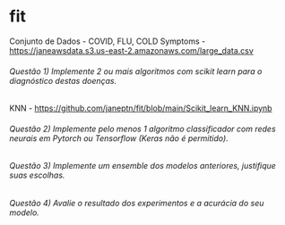 # fit

Conjunto de Dados - COVID, FLU, COLD Symptoms - https://janeawsdata.s3.us-east-2.amazonaws.com/large_data.csv

######  Questão 1) Implemente 2 ou mais algoritmos com scikit learn para o diagnóstico destas doenças. 

KNN - https://github.com/janeptn/fit/blob/main/Scikit_learn_KNN.ipynb

######  Questão 2) Implemente pelo menos 1 algoritmo classificador com redes neurais em Pytorch ou Tensorflow (Keras não é permitido).

######  Questão 3) Implemente um ensemble dos modelos anteriores, justifique suas escolhas.

######  Questão 4) Avalie o resultado dos experimentos e a acurácia do seu modelo.
